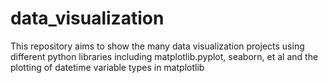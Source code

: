 # data_visualization
This repository aims to show the many data visualization projects using different python libraries including
matplotlib.pyplot, seaborn, et al and the plotting of datetime variable types in matplotlib
